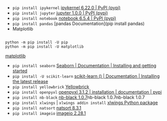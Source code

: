 - `pip install ipykernel` [ipykernel 6.22.0 | PyPI (pypi)](https://pypi.org/project/ipykernel/)
- `pip install jupyter` [jupyter 1.0.0 | PyPI (pypi)](https://pypi.org/project/jupyter/)
- `pip install notebook` [notebook 6.5.4 | PyPI (pypi)](https://pypi.org/project/notebook/)
- `pip install pandas` [pandas Documentation](pip install pandas)
- Matplotlib

```

python -m pip install -U pip
python -m pip install -U matplotlib

```

[matplotlib](https://matplotlib.org/stable/users/installing/index.html)

- `pip install seaborn` [Seaborn | Documentation | Installing and getting started](https://seaborn.pydata.org/installing.html)
- `pip install -U scikit-learn` [scikit-learn () | Documentation | Installing the latest release](https://scikit-learn.org/stable/install.html#installation-instructions)
- `pip install yellowbrick` [Yellowbrick](https://www.scikit-yb.org/en/latest/quickstart.html)
- `pip install openpyxl` [openpyxl 3.1.2 | installation | documentation | pypi ](https://pypi.org/project/openpyxl/)
- `pip install nb-black` [nb-black 1.0.7](https://pypi.org/project/nb-black/)nb-black 1.0.7nb-black 1.0.7
- `pip install xlwings` | `xlwings addin install` [xlwings Python package](https://docs.xlwings.org/en/stable/installation.html)
- `pip install natsort` [natsort 8.3.1](https://pypi.org/project/natsort/)
- `pip install imageio` [imageio 2.28.1](https://pypi.org/project/imageio/)
